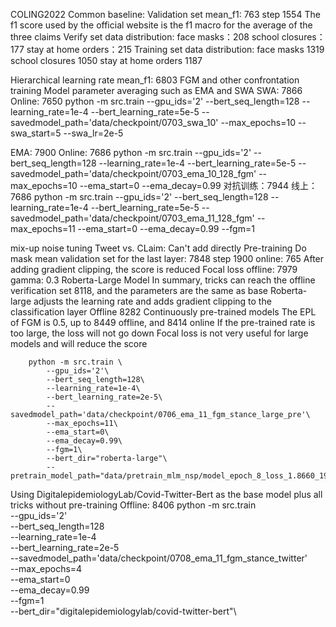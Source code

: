 COLING2022
Common baseline: Validation set mean_f1: 763 step 1554 The f1 score used by the official website is the f1 macro for the average of the three claims Verify set data distribution: face masks：208 school closures：177 stay at home orders：215 Training set data distribution: face masks 1319 school closures 1050 stay at home orders 1187

Hierarchical learning rate mean_f1: 6803
FGM and other confrontation training
Model parameter averaging such as EMA and SWA
SWA: 7866 Online: 7650
python -m src.train
--gpu_ids='2'
--bert_seq_length=128
--learning_rate=1e-4
--bert_learning_rate=5e-5
--savedmodel_path='data/checkpoint/0703_swa_10'
--max_epochs=10
--swa_start=5
--swa_lr=2e-5

EMA: 7900 Online: 7686
python -m src.train
--gpu_ids='2'
--bert_seq_length=128
--learning_rate=1e-4
--bert_learning_rate=5e-5
--savedmodel_path='data/checkpoint/0703_ema_10_128_fgm'
--max_epochs=10
--ema_start=0
--ema_decay=0.99
对抗训练：7944 线上：7686 python -m src.train
--gpu_ids='2'
--bert_seq_length=128
--learning_rate=1e-4
--bert_learning_rate=5e-5
--savedmodel_path='data/checkpoint/0703_ema_11_128_fgm'
--max_epochs=11
--ema_start=0
--ema_decay=0.99
--fgm=1

mix-up
noise tuning
Tweet vs. CLaim: Can't add directly
Pre-training
Do mask mean validation set for the last layer: 7848 step 1900 online: 765
After adding gradient clipping, the score is reduced
Focal loss offline: 7979 gamma: 0.3 Roberta-Large Model In summary, tricks can reach the offline verification set 8118, and the parameters are the same as base Roberta-large adjusts the learning rate and adds gradient clipping to the classification layer Offline 8282
Continuously pre-trained models
The EPL of FGM is 0.5, up to 8449 offline, and 8414 online If the pre-trained rate is too large, the loss will not go down Focal loss is not very useful for large models and will reduce the score

        python -m src.train \
            --gpu_ids='2'\
            --bert_seq_length=128\
            --learning_rate=1e-4\
            --bert_learning_rate=2e-5\
            --savedmodel_path='data/checkpoint/0706_ema_11_fgm_stance_large_pre'\
            --max_epochs=11\
            --ema_start=0\
            --ema_decay=0.99\
            --fgm=1\
            --bert_dir="roberta-large"\
            --pretrain_model_path="data/pretrain_mlm_nsp/model_epoch_8_loss_1.8660_1998.bin"
Using DigitalepidemiologyLab/Covid-Twitter-Bert as the base model plus all tricks without pre-training Offline: 8406
python -m src.train \
    --gpu_ids='2'\
    --bert_seq_length=128\
    --learning_rate=1e-4\
    --bert_learning_rate=2e-5\
    --savedmodel_path='data/checkpoint/0708_ema_11_fgm_stance_twitter'\
    --max_epochs=4\
    --ema_start=0\
    --ema_decay=0.99\
    --fgm=1\
    --bert_dir="digitalepidemiologylab/covid-twitter-bert"\
